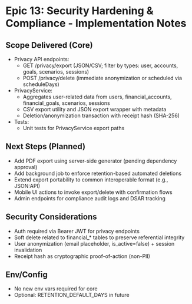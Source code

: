 # Epic 13: Security Hardening & Compliance - Implementation Notes

## Scope Delivered (Core)

- Privacy API endpoints:
  - GET /privacy/export (JSON/CSV; filter by types: user, accounts, goals, scenarios, sessions)
  - POST /privacy/delete (immediate anonymization or scheduled via scheduleDays)
- PrivacyService:
  - Aggregates user-related data from users, financial_accounts, financial_goals, scenarios, sessions
  - CSV export utility and JSON export wrapper with metadata
  - Deletion/anonymization transaction with receipt hash (SHA-256)
- Tests:
  - Unit tests for PrivacyService export paths

## Next Steps (Planned)

- Add PDF export using server-side generator (pending dependency approval)
- Add background job to enforce retention-based automated deletions
- Extend export portability to common interoperable format (e.g., JSON:API)
- Mobile UI actions to invoke export/delete with confirmation flows
- Admin endpoints for compliance audit logs and DSAR tracking

## Security Considerations

- Auth required via Bearer JWT for privacy endpoints
- Soft delete related to financial_* tables to preserve referential integrity
- User anonymization (email placeholder, is_active=false) + session invalidation
- Receipt hash as cryptographic proof-of-action (non-PII)

## Env/Config

- No new env vars required for core
- Optional: RETENTION_DEFAULT_DAYS in future

